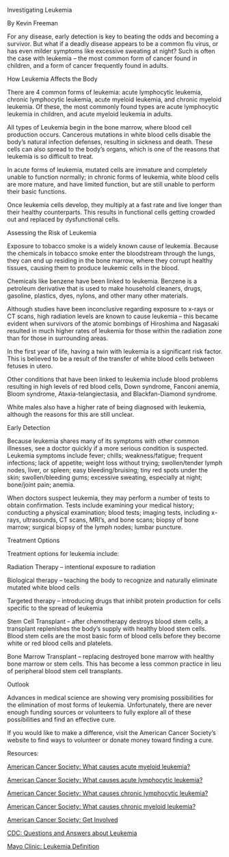 Investigating Leukemia

By Kevin Freeman

For any disease, early detection is key to beating the odds and becoming a survivor. But what if a deadly disease appears to be a common flu virus, or has even milder symptoms like excessive sweating at night? Such is often the case with leukemia – the most common form of cancer found in children, and a form of cancer frequently found in adults.

How Leukemia Affects the Body

There are 4 common forms of leukemia: acute lymphocytic leukemia, chronic lymphocytic leukemia, acute myeloid leukemia, and chronic myeloid leukemia. Of these, the most commonly found types are acute lymphocytic leukemia in children, and acute myeloid leukemia in adults. 

All types of Leukemia begin in the bone marrow, where blood cell production occurs. Cancerous mutations in white blood cells disable the body’s natural infection defenses, resulting in sickness and death. These cells can also spread to the body’s organs, which is one of the reasons that leukemia is so difficult to treat. 

In acute forms of leukemia, mutated cells are immature and completely unable to function normally; in chronic forms of leukemia, white blood cells are more mature, and have limited function, but are still unable to perform their basic functions.

Once leukemia cells develop, they multiply at a fast rate and live longer than their healthy counterparts. This results in functional cells getting crowded out and replaced by dysfunctional cells. 

Assessing the Risk of Leukemia

Exposure to tobacco smoke is a widely known cause of leukemia. Because the chemicals in tobacco smoke enter the bloodstream through the lungs, they can end up residing in the bone marrow, where they corrupt healthy tissues, causing them to produce leukemic cells in the blood.

Chemicals like benzene have been linked to leukemia. Benzene is a petroleum derivative that is used to make household cleaners, drugs, gasoline, plastics, dyes, nylons, and other many other materials. 

Although studies have been inconclusive regarding exposure to x-rays or CT scans, high radiation levels are known to cause leukemia – this became evident when survivors of the atomic bombings of Hiroshima and Nagasaki resulted in much higher rates of leukemia for those within the radiation zone than for those in surrounding areas.

In the first year of life, having a twin with leukemia is a significant risk factor. This is believed to be a result of the transfer of white blood cells between fetuses in utero.

Other conditions that have been linked to leukemia include blood problems resulting in high levels of red blood cells, Down syndrome, Fanconi anemia, Bloom syndrome, Ataxia-telangiectasia, and Blackfan-Diamond syndrome. 

White males also have a higher rate of being diagnosed with leukemia, although the reasons for this are still unclear.

 

Early Detection

Because leukemia shares many of its symptoms with other common illnesses, see a doctor quickly if a more serious condition is suspected. Leukemia symptoms include fever; chills; weakness/fatigue; frequent infections; lack of appetite; weight loss without trying; swollen/tender lymph nodes, liver, or spleen; easy bleeding/bruising; tiny red spots under the skin; swollen/bleeding gums; excessive sweating, especially at night; bone/joint pain; anemia. 

When doctors suspect leukemia, they may perform a number of tests to obtain confirmation. Tests include examining your medical history; conducting a physical examination; blood tests; imaging tests, including x-rays, ultrasounds, CT scans, MRI’s, and bone scans; biopsy of bone marrow; surgical biopsy of the lymph nodes; lumbar puncture. 

Treatment Options

Treatment options for leukemia include:

Radiation Therapy – intentional exposure to radiation

Biological therapy – teaching the body to recognize and naturally eliminate mutated white blood cells

Targeted therapy – introducing drugs that inhibit protein production for cells specific to the spread of leukemia

Stem Cell Transplant – after chemotherapy destroys blood stem cells, a transplant replenishes the body’s supply with healthy blood stem cells. Blood stem cells are the most basic form of blood cells before they become white or red blood cells and platelets.

Bone Marrow Transplant – replacing destroyed bone marrow with healthy bone marrow or stem cells. This has become a less common practice in lieu of peripheral blood stem cell transplants.

Outlook

Advances in medical science are showing very promising possibilities for the elimination of most forms of leukemia. Unfortunately, there are never enough funding sources or volunteers to fully explore all of these possibilities and find an effective cure. 

If you would like to make a difference, visit the American Cancer Society’s website to find ways to volunteer or donate money toward finding a cure. 

Resources: 

[American Cancer Society: What causes acute myeloid leukemia?](http://www.cancer.org/Cancer/Leukemia-AcuteMyeloidAML/OverviewGuide/leukemia-aml-overview-what-causes)

[American Cancer Society: What causes acute lymphocytic leukemia?](http://www.cancer.org/Cancer/Leukemia-AcuteLymphocyticALLinAdults/OverviewGuide/leukemia-all-overview-what-causes)

[American Cancer Society: What causes chronic lymphocytic leukemia?](http://www.cancer.org/Cancer/Leukemia-AcuteLymphocyticALLinAdults/OverviewGuide/leukemia-all-overview-what-causes)

[American Cancer Society: What causes chronic myeloid leukemia?](http://www.cancer.org/Cancer/Leukemia-ChronicMyeloidCML/OverviewGuide/leukemia-cml-overview-what-causes)

[American Cancer Society: Get Involved](http://www.cancer.org/Involved/index)

[CDC: Questions and Answers about Leukemia](http://www.cdc.gov/nceh/radiation/phase2/mleukemi.pdf)

[Mayo Clinic: Leukemia Definition](http://www.mayoclinic.com/health/leukemia/DS00351)

